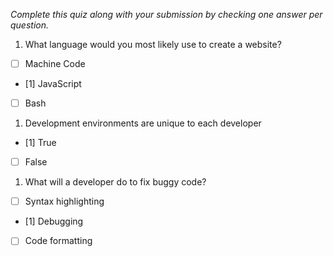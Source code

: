 *Complete this quiz along with your submission by checking one answer per question.*

1. What language would you most likely use to create a website?

- [ ] Machine Code
- [1] JavaScript
- [ ] Bash

1. Development environments are unique to each developer

- [1] True
- [ ] False

1. What will a developer do to fix buggy code?

- [ ] Syntax highlighting
- [1] Debugging
- [ ] Code formatting
